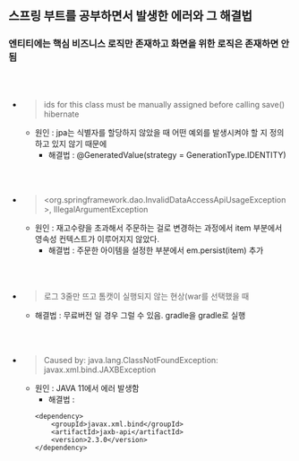 ## 스프링 부트를 공부하면서 발생한 에러와 그 해결법
### 엔티티에는 핵심 비즈니스 로직만 존재하고 화면을 위한 로직은 존재하면 안됨
<br>
<br>

 * > ids for this class must be manually assigned before calling save() hibernate
    * 원인 : jpa는 식별자를 할당하지 않았을 때 어떤 예외를 발생시켜야 할 지 정의하고 있지 않기 때문에
        * 해결법 : @GeneratedValue(strategy =  GenerationType.IDENTITY)


<br>
<br>

 * > <org.springframework.dao.InvalidDataAccessApiUsageException>, IllegalArgumentException
    * 원인 : 재고수량을 초과해서 주문하는 걸로 변경하는 과정에서 item 부분에서 영속성 컨텍스트가 이루어지지 않았다.
        * 해결법 : 주문한 아이템을 설정한 부분에서 em.persist(item) 추가



<br>
<br>

* > 로그 3줄만 뜨고 톰캣이 실행되지 않는 현상(war를 선택했을 때
    * 해결법 : 무료버전 일 경우 그럴 수 있음. gradle을 gradle로 실행

<br>
<br>

* > Caused by: java.lang.ClassNotFoundException: javax.xml.bind.JAXBException
    * 원인 : JAVA 11에서 에러 발생함 
        * 해결법 :  
        ```{.html}
        <dependency>
            <groupId>javax.xml.bind</groupId>
            <artifactId>jaxb-api</artifactId>
            <version>2.3.0</version>
        </dependency> 
        ```
